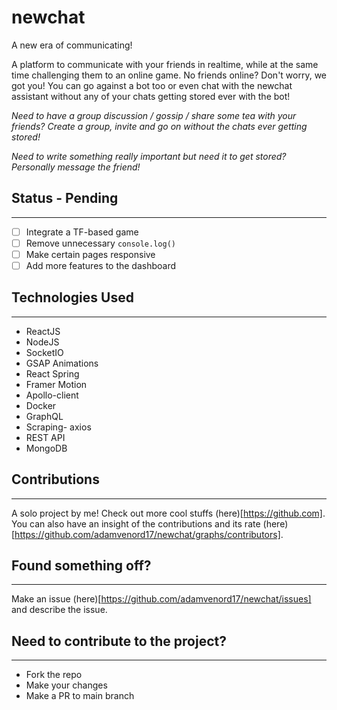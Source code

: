 # newchat
A new era of communicating!

A platform to communicate with your friends in realtime, while at the same time challenging them to an online game. No friends online? Don't worry, we got you! You can go against a bot too or even chat with the newchat assistant without any of your chats getting stored ever with the bot!

_Need to have a group discussion / gossip / share some tea with your friends? Create a group, invite and go on without the chats ever getting stored!_

_Need to write something really important but need it to get stored? Personally message the friend!_

## Status - Pending
---
- [ ] Integrate a TF-based game
- [ ] Remove unnecessary ```console.log()```
- [ ] Make certain pages responsive
- [ ] Add more features to the dashboard

## Technologies Used
---
- ReactJS
- NodeJS
- SocketIO
- GSAP Animations
- React Spring
- Framer Motion
- Apollo-client
- Docker
- GraphQL
- Scraping- axios
- REST API
- MongoDB


## Contributions
---
A solo project by me! Check out more cool stuffs (here)[https://github.com]. You can also have an insight of the contributions and its rate (here)[https://github.com/adamvenord17/newchat/graphs/contributors].

## Found something off?
---
Make an issue (here)[https://github.com/adamvenord17/newchat/issues] and describe the issue.

## Need to contribute to the project?
---
- Fork the repo
- Make your changes
- Make a PR to main branch
